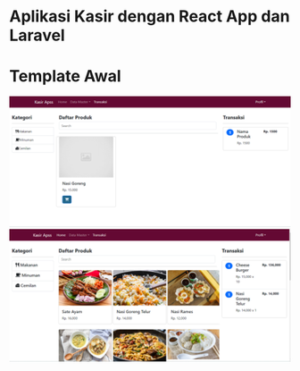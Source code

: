 # Aplikasi Kasir dengan React App dan Laravel
<h1>Template Awal</h1>
<img src='kasir.png' width="600" alt='Aplikasi Kasir dengan React App dan Laravel'><br>
<img src='kasir2.png' width="600" alt='Aplikasi Kasir dengan React App dan Laravel'>

